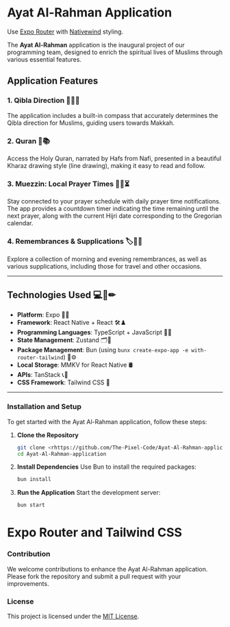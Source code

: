 # Ayat Al-Rahman Application


Use [Expo Router](https://docs.expo.dev/router/introduction/) with [Nativewind](https://www.nativewind.dev/v4/overview/) styling.

The **Ayat Al-Rahman** application is the inaugural project of our programming team, designed to enrich the spiritual lives of Muslims through various essential features.

## Application Features

### 1. Qibla Direction 🧭🧎‍♂️
The application includes a built-in compass that accurately determines the Qibla direction for Muslims, guiding users towards Makkah.

### 2. Quran 📖📚
Access the Holy Quran, narrated by Hafs from Nafi, presented in a beautiful Kharaz drawing style (line drawing), making it easy to read and follow.

### 3. Muezzin: Local Prayer Times 📣⏰⏳
Stay connected to your prayer schedule with daily prayer time notifications. The app provides a countdown timer indicating the time remaining until the next prayer, along with the current Hijri date corresponding to the Gregorian calendar.

### 4. Remembrances & Supplications 🏷🤲🙌
Explore a collection of morning and evening remembrances, as well as various supplications, including those for travel and other occasions.

---

## Technologies Used 💻📏✏

- **Platform**: Expo 🧤💎
- **Framework**: React Native + React 🛠♟
- **Programming Languages**: TypeScript + JavaScript 🧵🧶
- **State Management**: Zustand 🗂📂
- **Package Management**: Bun (using `bunx create-expo-app -e with-router-tailwind`) 🔧⚙
- **Local Storage**: MMKV for React Native 🛢
- **APIs**: TanStack 📞🔌
- **CSS Framework**: Tailwind CSS 🎨

---

### Installation and Setup

To get started with the Ayat Al-Rahman application, follow these steps:

1. **Clone the Repository**
   ```bash
   git clone <rhttps://github.com/The-Pixel-Code/Ayat-Al-Rahman-application.git>
   cd Ayat-Al-Rahman-application
   ```

2. **Install Dependencies**
   Use Bun to install the required packages:
   ```bash
   bun install
   ```

3. **Run the Application**
   Start the development server:
   ```bash
   bun start
   ```
# Expo Router and Tailwind CSS


### Contribution

We welcome contributions to enhance the Ayat Al-Rahman application. Please fork the repository and submit a pull request with your improvements.

### License

This project is licensed under the [MIT License](LICENSE).
